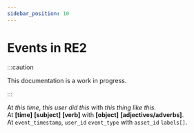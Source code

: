```yaml
---
sidebar_position: 10
---
```


# Events in RE2

:::caution

This documentation is a work in progress.

:::

At _this time_, _this user_ _did this_ with _this thing_ _like this_.  
At **[time]** **[subject]** **[verb]** with **[object]** **[adjectives/adverbs]**.  
At `event_timestamp`, `user_id` `event_type` with `asset_id` `labels[]`.  


